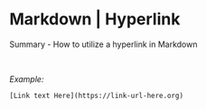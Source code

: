 # Markdown | Hyperlink

Summary - How to utilize a hyperlink in Markdown

<br>

_Example:_
```
[Link text Here](https://link-url-here.org)
```

